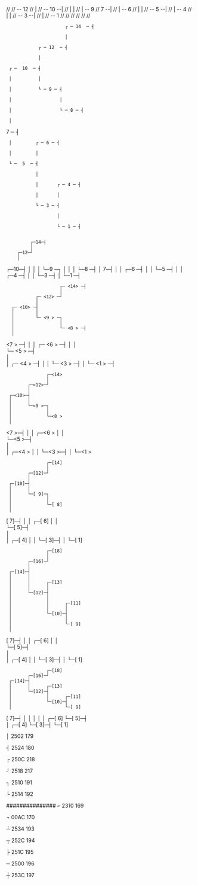 //
//               -- 12
//              |
//      -- 10 --|
//     |        |
//     |         -- 9
// 7 --|
//     |        -- 6
//     |       |
//      -- 5 --|
//             |        -- 4
//             |       |
//              -- 3 --|
//                     |
//                      -- 1
//
//
//
//
//
//



                          ┌ ─ 14  ─ ┤

                          │

                ┌ ─ 12  ─ ┤

                │

     ┌ ─  10  ─ ┤

     │          │

     │          └ ─ 9 ─ ┤

     │                  │

     │                  └ ─ 8 ─ ┤

     │

 7 ─ ┤

     
     │         ┌ ─ 6 ─ ┤

     │         │

     └ ─  5  ─ ┤

               │

               │       ┌ ─ 4 ─ ┤

               │       │

               └ ─ 3 ─ ┤

                       │

                       └ ─ 1 ─ ┤


             ┌─14─┤
             │
        ┌─12─┘
        │
   ┌─10─┤
   │    │
   │    └─9 ─┐
   │         │
   │         └─8 ─┤
   │
 7─┤
   │
   │    ┌─6 ─┤
   │    │
   └─5 ─┤
        │
        │    ┌─4 ─┤
        │    │
        └─3 ─┤
             │
             └─1 ─┤



                        ┌─ <14> ─┤
                        │
               ┌─ <12> ─┘
               │
      ┌─ <10> ─┤
      │        │
      │        └─ <9 > ─┐
      │                 │
      │                 └─ <8 > ─┤
      │
<7 > ─┤
      │
      │        ┌─ <6 > ─┤
      │        │     
      └─ <5 > ─┤     
               │     
               │        ┌─ <4 > ─┤
               │        │
               └─ <3 > ─┤
                        │
                        └─ <1 > ─┤



                   ┌─<14>
                   │
            ┌─<12>─┘
            │
     ┌─<10>─┤
     │      │
     │      └─<9 >─┐
     │             │
     │             └─<8 >
     │
<7 >─┤
     │
     │      ┌─<6 >
     │      │    
     └─<5 >─┤    
            │    
            │      ┌─<4 >
            │      │
            └─<3 >─┤
                   │
                   └─<1 >


                   ┌─[14]
                   │
            ┌─[12]─┘
            │
     ┌─[10]─┤
     │      │
     │      └─[ 9]─┐
     │             │
     │             └─[ 8]
     │
[ 7]─┤
     │
     │      ┌─[ 6]
     │      │    
     └─[ 5]─┤    
            │    
            │      ┌─[ 4]
            │      │
            └─[ 3]─┤
                   │
                   └─[ 1]






                   ┌─[18]
                   │
            ┌─[16]─┘
            │
     ┌─[14]─┤
     │      │
     │      │      ┌─[13]
     │      │      │
     │      └─[12]─┤
     │             │
     │             │      ┌─[11]
     │             │      │
     │             └─[10]─┤
     │                    │
     │                    └─[ 9]
     │
[ 7]─┤
     │
     │      ┌─[ 6]
     │      │    
     └─[ 5]─┤    
            │    
            │      ┌─[ 4]
            │      │
            └─[ 3]─┤
                   │
                   └─[ 1]







                   ┌─[18]
            ┌─[16]─┘
     ┌─[14]─┤
     │      │      ┌─[13]
     │      └─[12]─┤
     │             │      ┌─[11]
     │             └─[10]─┤
     │                    └─[ 9]
[ 7]─┤
     │
     │
     │
     │
     │      ┌─[ 6]
     └─[ 5]─┤    
            │      ┌─[ 4]
            └─[ 3]─┤
                   └─[ 1]






│ 2502 179

┤ 2524 180

┌ 250C 218

┘ 2518 217

┐ 2510 191

└ 2514 192



###############
⌐ 2310 169 

¬ 00AC 170 

┴ 2534 193

┬ 252C 194

├ 251C 195

─ 2500 196

┼ 253C 197



